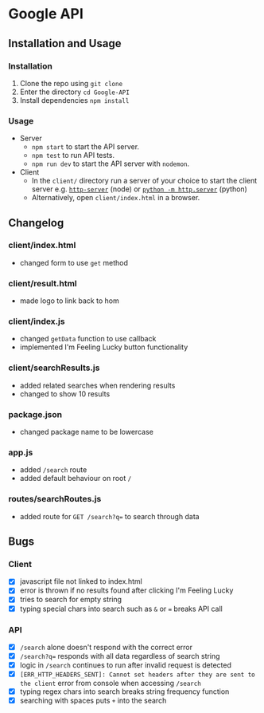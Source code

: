# Google API

## Installation and Usage

### Installation

1. Clone the repo using `git clone`
2. Enter the directory `cd Google-API`
3. Install dependencies `npm install`

### Usage

* Server
  - `npm start` to start the API server.
  - `npm test` to run API tests.
  - `npm run dev` to start the API server with `nodemon`.
* Client
  - In the `client/` directory run a server of your choice to start the client server e.g. [`http-server`](https://www.npmjs.com/package/http-server) (node) or [`python -m http.server`](https://pythonbasics.org/webserver/) (python)
  - Alternatively, open `client/index.html` in a browser.

## Changelog

### client/index.html
* changed form to use `get` method

### client/result.html
* made logo to link back to hom

### client/index.js
* changed `getData` function to use callback
* implemented I'm Feeling Lucky button functionality

### client/searchResults.js
* added related searches when rendering results
* changed to show 10 results

### package.json
* changed package name to be lowercase

### app.js
* added `/search` route
* added default behaviour on root `/`

### routes/searchRoutes.js
* added route for `GET /search?q=` to search through data

## Bugs

### Client
- [x] javascript file not linked to index.html
- [x] error is thrown if no results found after clicking I'm Feeling Lucky
- [x] tries to search for empty string
- [x] typing special chars into search such as `&` or `=` breaks API call

### API
- [x] `/search` alone doesn't respond with the correct error
- [x] `/search?q=` responds with all data regardless of search string
- [x] logic in `/search` continues to run after invalid request is detected
- [x] `[ERR_HTTP_HEADERS_SENT]: Cannot set headers after they are sent to the client` error from console when accessing `/search`
- [x] typing regex chars into search breaks string frequency function
- [x] searching with spaces puts `+` into the search
